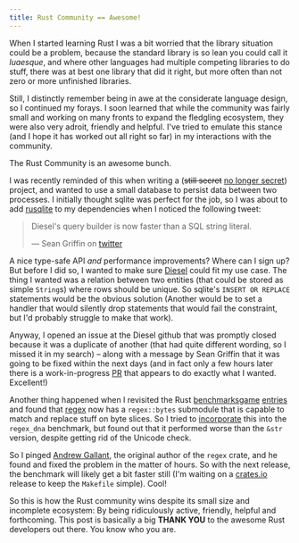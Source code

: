 ```yaml
---
title: Rust Community == Awesome!
---
```


When I started learning Rust I was a bit worried that the library situation
could be a problem, because the standard library is so lean you could call it
*luaesque*, and where other languages had multiple competing libraries to do
stuff, there was at best one library that did it right, but more often than not
zero or more unfinished libraries.

Still, I distinctly remember being in awe at the considerate language design,
so I continued my forays. I soon learned that while the community was fairly
small and working on many fronts to expand the fledgling ecosystem, they were
also very adroit, friendly and helpful. I've tried to emulate this stance (and
I hope it has worked out all right so far) in my interactions with the
community.

The Rust Community is an awesome bunch.

I was recently reminded of this when writing a (<s>still secret</s>
[no longer secret](https://llogiq.github.io/2016/04/24/nsa.html)) project, and
wanted to use a small database to persist data between two processes. I
initially thought sqlite was perfect for the job, so I was about to add
[rusqlite](https://github.com/jgallagher/rusqlite) to my dependencies when I
noticed the following tweet:

> Diesel's query builder is now faster than a SQL string literal.
>
> — Sean Griffin on
> [twitter](https://twitter.com/sgrif/status/722228823308107777)

A nice type-safe API *and* performance improvements? Where can I sign up? But
before I did so, I wanted to make sure [Diesel](http://diesel.rs) could fit my
use case. The thing I wanted was a relation between two entities (that could be
stored as simple `String`s) where rows should be unique. So sqlite's `INSERT OR
REPLACE` statements would be the obvious solution (Another would be to set a
handler that would silently drop statements that would fail the constraint, but
I'd probably struggle to make that work).

Anyway, I opened an issue at the Diesel github that was promptly closed because
it was a duplicate of another (that had quite different wording, so I missed it
in my search) – along with a message by Sean Griffin that it was going to be
fixed within the next days (and in fact only a few hours later there is a
work-in-progress [PR](https://github.com/diesel-rs/diesel/pull/297/files) that
appears to do exactly what I wanted. Excellent!)

Another thing happened when I revisited the Rust 
[benchmarksgame](http://benchmarksgame.alioth.debian.org/) 
[entries](https://github.com/TeXitoi/benchmarksgame-rs) and found that
[regex](https://github.com/rust-lang-nursery/regex) now has a `regex::bytes`
submodule that is capable to match and replace stuff on byte slices. So I tried 
to [incorporate](https://github.com/TeXitoi/benchmarksgame-rs/issues/31) this
into the `regex_dna` benchmark, but found out that it performed worse than the
`&str` version, despite getting rid of the Unicode check.

So I pinged [Andrew Gallant](http://burntsushi.net), the original author of the 
`regex` crate, and he found and fixed the problem in the matter of hours. So 
with the next release, the benchmark will likely get a bit faster still (I'm 
waiting on a [crates.io](https://crates.io) release to keep the `Makefile` 
simple). Cool!

So this is how the Rust community wins despite its small size and incomplete
ecosystem: By being ridiculously active, friendly, helpful and forthcoming. 
This post is basically a big **THANK YOU** to the awesome Rust developers out 
there. You know who you are.
